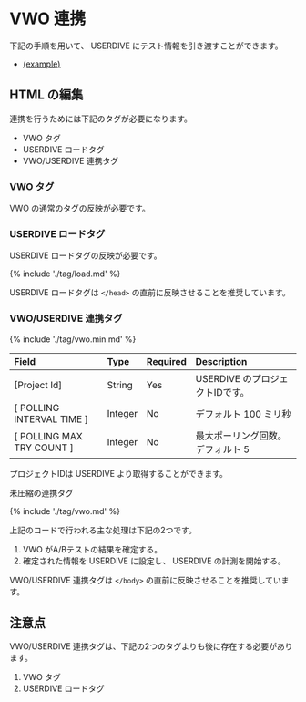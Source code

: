 # VWO 連携

下記の手順を用いて、 USERDIVE にテスト情報を引き渡すことができます。

- [(example)](https://uncovertruth.github.io/examples/integration/vwo.html)

## HTML の編集

連携を行うためには下記のタグが必要になります。

- VWO タグ
- USERDIVE ロードタグ
- VWO/USERDIVE 連携タグ

### VWO タグ

VWO の通常のタグの反映が必要です。

### USERDIVE ロードタグ

USERDIVE ロードタグの反映が必要です。

{% include './tag/load.md' %}

USERDIVE ロードタグは `</head>` の直前に反映させることを推奨しています。

### VWO/USERDIVE 連携タグ

{% include './tag/vwo.min.md' %}

| Field                     | Type    | Required | Description                       |
|:--------------------------|:--------|:---------|:----------------------------------|
| [Project Id]              | String  | Yes      | USERDIVE のプロジェクトIDです。   |
| [ POLLING INTERVAL TIME ] | Integer | No       | デフォルト 100 ミリ秒             |
| [ POLLING MAX TRY COUNT ] | Integer | No       | 最大ポーリング回数。 デフォルト 5 |

プロジェクトIDは USERDIVE より取得することができます。

未圧縮の連携タグ

{% include './tag/vwo.md' %}

上記のコードで行われる主な処理は下記の2つです。

1. VWO がA/Bテストの結果を確定する。
1. 確定された情報を USERDIVE に設定し、 USERDIVE の計測を開始する。

VWO/USERDIVE 連携タグは `</body>` の直前に反映させることを推奨しています。

## 注意点

VWO/USERDIVE 連携タグは、下記の2つのタグよりも後に存在する必要があります。

1. VWO タグ
1. USERDIVE ロードタグ
